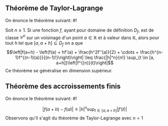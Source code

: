 ## Théorème de Taylor-Lagrange
On énonce le théorème suivant: #!

Soit $n \geq 1$. Si une fonction $f$, ayant pour domaine de définition $D_f$, est de classe $\mathcal C^n$ sur un voisinage d'un point $a \in \mathbb R$ et à valeur dans $\mathbb R$, alors pour tout $h$ tel que $[a, a+h] \subseteq D_f$ on a que $$\left|f(a+h) - \left(f(a) + hf'(a) + \frac{h^2f''(a)}{2} + \cdots + \frac{h^{n-1}f^{(n-1)(a)}}{(n-1)!}\right)\right| \leq \frac{|h|^n}{n!} \sup_{t \in [a, a+h]}\left|f^{(n)}(t)\right|$$Ce théorème se généralise en dimension supérieur.
<!--ID: 1729460118394-->


## Théorème des accroissements finis
On énonce le théorème suivant: #!

$$\left|f(a+h) - f(a)\right| \leq |h|^n \sup_{t \in [a, a+h]}\left|f'(t)\right|$$Observons qu'il s'agit du théorème de Taylor-Lagrange avec $n= 1$
<!--ID: 1729460118396-->

